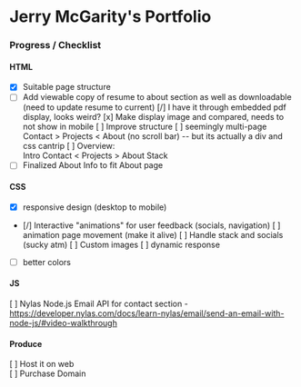 # Jerry McGarity's Portfolio
### Progress / Checklist
#### HTML <br>
 - [X] Suitable page structure
 - [ ] Add viewable copy of resume to about section as well as downloadable (need to update resume to current)
    [/] I have it through embedded pdf display, looks weird? 
    [x] Make display image and compared, needs to not show in mobile
    [ ] Improve structure
    [ ] seemingly multi-page Contact > Projects < About (no scroll bar) -- but its actually a div and css cantrip 
        [ ] Overview:        
                    Intro
        Contact <  Projects  >  About
                    Stack
 - [ ] Finalized About Info to fit About page
 
#### CSS <br>
 - [X] responsive design (desktop to mobile)
 - [/] Interactive "animations" for user feedback (socials, navigation)
   [ ] animation page movement (make it alive)
   [ ] Handle stack and socials (sucky atm)
        [ ] Custom images
        [ ] dynamic response
 - [ ] better colors
#### JS 
[ ] Nylas Node.js Email API for contact section - https://developer.nylas.com/docs/learn-nylas/email/send-an-email-with-node-js/#video-walkthrough <br>
#### Produce
[ ] Host it on web<br>
[ ] Purchase Domain<br>
